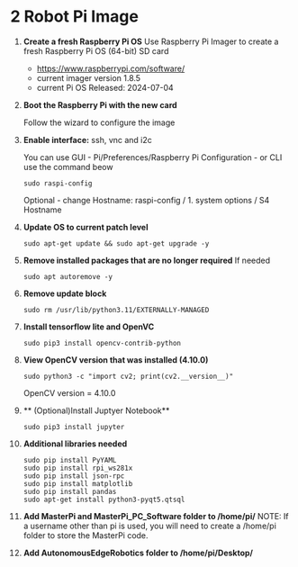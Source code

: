 # **2 Robot Pi Image**

1. **Create a fresh Raspberry Pi OS**
  Use Raspberry Pi Imager to create a fresh Raspberry Pi OS (64-bit) SD card
   - https://www.raspberrypi.com/software/
   - current imager version 1.8.5
   - current Pi OS Released: 2024-07-04
  
1. **Boot the Raspberry Pi with the new card**
   
   Follow the wizard to configure the image

1. **Enable interface:** ssh, vnc and i2c
   
    You can use GUI - Pi/Preferences/Raspberry Pi Configuration - or CLI use the command beow
    ~~~
    sudo raspi-config
    ~~~
    Optional - change Hostname: raspi-config / 1. system options / S4 Hostname 

1. **Update OS to current patch level**

    ~~~
    sudo apt-get update && sudo apt-get upgrade -y
    ~~~
    
1. **Remove installed packages that are no longer required** If needed

    ~~~
    sudo apt autoremove -y
    ~~~
    
1. **Remove update block**

    ~~~
    sudo rm /usr/lib/python3.11/EXTERNALLY-MANAGED
    ~~~

    
1. **Install tensorflow lite and OpenVC**

    ~~~
    sudo pip3 install opencv-contrib-python
    ~~~

1. **View OpenCV version that was installed (4.10.0)**

    ~~~
    sudo python3 -c "import cv2; print(cv2.__version__)"
    ~~~
    OpenCV version = 4.10.0

1. ** (Optional)Install Juptyer Notebook**

    ~~~
    sudo pip3 install jupyter
    ~~~

1. **Additional libraries needed**

    ~~~
    sudo pip install PyYAML
    sudo pip install rpi_ws281x
    sudo pip install json-rpc
    sudo pip install matplotlib
    sudo pip install pandas
    sudo apt-get install python3-pyqt5.qtsql
    ~~~

1. **Add MasterPi and MasterPi_PC_Software folder to /home/pi/**
   NOTE: If a username other than pi is used, you will need to create a /home/pi folder to store the MasterPi code.
   

1. **Add AutonomousEdgeRobotics folder to /home/pi/Desktop/**


